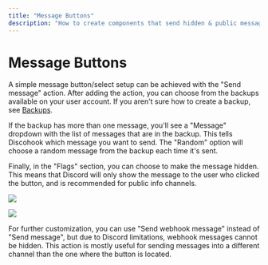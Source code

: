 ```yaml
---
title: "Message Buttons"
description: "How to create components that send hidden & public messages"
---
```


# Message Buttons

A simple message button/select setup can be achieved with the "Send message" action. After adding the action, you can choose from the backups available on your user account. If you aren't sure how to create a backup, see [Backups](discohook://guide/getting-started/backups). 

If the backup has more than one message, you'll see a "Message" dropdown with the list of messages that are in the backup. This tells Discohook which message you want to send. The "Random" option will choose a random message from the backup each time it's sent.

Finally, in the "Flags" section, you can choose to make the message hidden. This means that Discord will only show the message to the user who clicked the button, and is recommended for public info channels.

![](discohook://help/message_button_backups.png)

![](discohook://help/message_button_action.png)

For further customization, you can use "Send webhook message" instead of "Send message", but due to Discord limitations, webhook messages cannot be hidden. This action is mostly useful for sending messages into a different channel than the one where the button is located.
